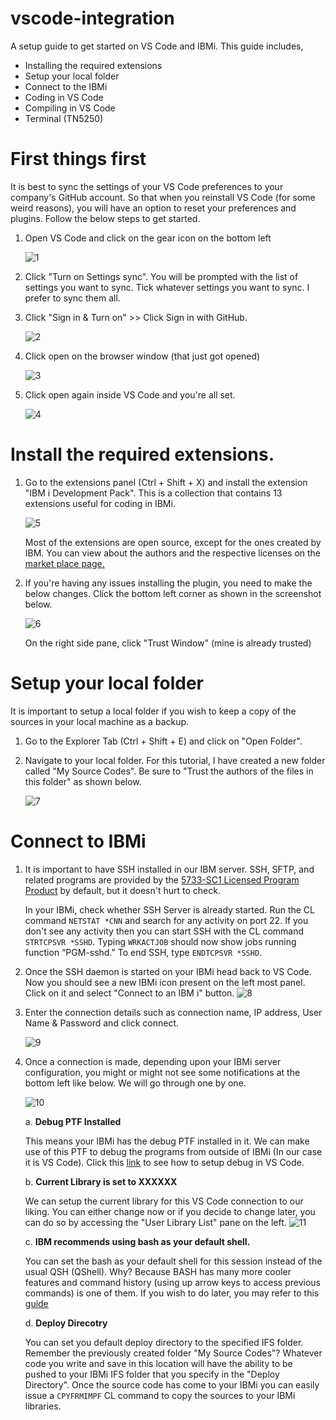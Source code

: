 # vscode-integration
A setup guide to get started on VS Code and IBMi. This guide includes, 

- Installing the required extensions
- Setup your local folder
- Connect to the IBMi
- Coding in VS Code
- Compiling in VS Code
- Terminal (TN5250)

# First things first
It is best to sync the settings of your VS Code preferences to your company's GitHub account. So that when you reinstall VS Code (for some weird reasons), you  will have an option to reset your preferences and plugins. Follow the below steps to get started.

1. Open VS Code and click on the gear icon on the bottom left

   ![1](https://github.com/Programmersio-IBMi/vscode-integration/assets/139198015/502aa3eb-eb38-490e-a335-b9024bb68006)


2. Click "Turn on Settings sync". You will be prompted with the list of settings you want to sync. Tick whatever settings you want to sync. I prefer to sync them all.
   
3. Click "Sign in & Turn on" >> Click Sign in with GitHub.
   
   ![2](https://github.com/Programmersio-IBMi/vscode-integration/assets/139198015/b4744a5a-1c36-48bf-9581-d9cd85f5e0d9)



4. Click open on the browser window (that just got opened)
   
   ![3](https://github.com/Programmersio-IBMi/vscode-integration/assets/139198015/374802bf-7a8c-4ff1-9a4f-62b1128af7ba)


5. Click open again inside VS Code and you're all set.

   ![4](https://github.com/Programmersio-IBMi/vscode-integration/assets/139198015/339ec392-b124-4d45-bedb-ee98a1eeaad2)


# Install the required extensions.
1. Go to the extensions panel (Ctrl + Shift + X) and install the extension "IBM i Development Pack". This is a collection that contains 13 extensions useful for coding in IBMi.

   ![5](https://github.com/Programmersio-IBMi/vscode-integration/assets/139198015/9c34aa29-5645-4394-933d-613f936e07fa)

   Most of the extensions are open source, except for the ones created by IBM. You can view about the authors and the respective licenses on the [market place page.](https://marketplace.visualstudio.com/items?itemName=HalcyonTechLtd.ibm-i-development-pack)

3. If you're having any issues installing the plugin, you need to make the below changes. Click the bottom left corner as shown in the screenshot below. 

    ![6](https://github.com/Programmersio-IBMi/vscode-integration/assets/139198015/17982f39-5045-483e-95b8-a5bec8162209)

    On the right side pane, click "Trust Window" (mine is already trusted)

# Setup your local folder
It is important to setup a local folder if you wish to keep a copy of the sources in your local machine as a backup.

1. Go to the Explorer Tab (Ctrl + Shift + E) and click on "Open Folder".
   
2. Navigate to your local folder. For this tutorial, I have created a new folder called "My Source Codes". Be sure to "Trust the authors of the files in this folder" as shown below.

   ![7](https://github.com/Programmersio-IBMi/vscode-integration/assets/139198015/3cf60692-32d9-47c6-b715-45e328c0f96e)


# Connect to IBMi
1. It is important to have SSH installed in our IBM server. SSH, SFTP, and related programs are provided by the [5733-SC1 Licensed Program Product](https://www.ibm.com/support/pages/node/1128123/) by default, but it doesn't hurt to check.
   
   In your IBMi, check whether SSH Server is already started. Run the CL command `NETSTAT *CNN` and search for any activity on port 22. If you don't see any activity then you can start SSH with the CL command `STRTCPSVR *SSHD`. Typing `WRKACTJOB` should now show jobs running function “PGM-sshd.” To end SSH, type `ENDTCPSVR *SSHD`.

2. Once the SSH daemon is started on your IBMi head back to VS Code. Now you should see a new IBMi icon present on the left most panel. Click on it and select "Connect to an IBM i" button.
   ![8](https://github.com/Programmersio-IBMi/vscode-integration/assets/139198015/52aa4180-9910-487f-bdd8-90938fbf077d)

  
3. Enter the connection details such as connection name, IP address, User Name & Password and click connect. 

   ![9](https://github.com/Programmersio-IBMi/vscode-integration/assets/139198015/dc3bcb89-0b24-4c79-a021-9114ac8d5ef0)


4. Once a connection is made, depending upon your IBMi server configuration, you might or might not see some notifications at the bottom left like below. We will go through one by one.

   ![10](https://github.com/Programmersio-IBMi/vscode-integration/assets/139198015/cc4c759a-9d2f-4ee1-94f9-059ee6c477f7)


      a. **Debug PTF Installed**
   
   This means your IBMi has the debug PTF installed in it. We can make use of this PTF to debug the programs from outside of IBMi (In our case it is VS Code). Click this [link](#) to see how to setup debug in VS Code.

      b. **Current Library is set to XXXXXX**
   
   We can setup the current library for this VS Code connection to our liking. You can either change now or if you decide to change later, you can do so by accessing the "User Library List" pane on the left.
         ![11](https://github.com/Programmersio-IBMi/vscode-integration/assets/139198015/def6aecc-59a7-4e77-8438-18f02eb87334)

   

      c. **IBM recommends using bash as your default shell.**

   You can set the bash as your default shell for this session instead of the usual QSH (QShell). Why? Because BASH has many more cooler features and command history (using up arrow keys to access previous commands) is one of them. If you wish to do later, you may refer to this [guide](https://ibmi-oss-docs.readthedocs.io/en/latest/troubleshooting/SETTING_BASH.html)

      d. **Deploy Direcotry**

   You can set you default deploy directory to the specified IFS folder. Remember the previously created folder "My Source Codes"? Whatever code you write and save in this location will have the ability to be pushed to your IBMi IFS folder that you specify in the "Deploy Directory". Once the source code has come to your IBMi you can easily issue a `CPYFRMIMPF` CL command to copy the sources to your IBMi libraries. 
